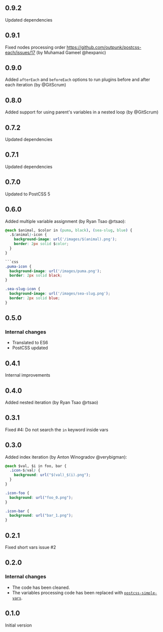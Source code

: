 ## 0.9.2
Updated dependencies

## 0.9.1
Fixed nodes processing order https://github.com/outpunk/postcss-each/issues/17 (by Muhamad Gameel @hexpanic)

## 0.9.0
Added `afterEach` and `beforeEach` options to run plugins before and after each iteration (by @GitScrum)

## 0.8.0
Added support for using parent's variables in a nested loop (by @GitScrum)

## 0.7.2
Updated dependencies

## 0.7.1
Updated dependencies

## 0.7.0
Updated to PostCSS 5

## 0.6.0
Added multiple variable assignment (by Ryan Tsao @rtsao):

```css
@each $animal, $color in (puma, black), (sea-slug, blue) {
  .$(animal)-icon {
    background-image: url('/images/$(animal).png');
    border: 2px solid $color;
  }
}

```css
.puma-icon {
  background-image: url('/images/puma.png');
  border: 2px solid black;  
}

.sea-slug-icon {
  background-image: url('/images/sea-slug.png');
  border: 2px solid blue;
}
```

## 0.5.0
### Internal changes
* Translated to ES6
* PostCSS updated

## 0.4.1
Internal improvements

## 0.4.0
Added nested iteration (by Ryan Tsao @rtsao)

## 0.3.1
Fixed #4: Do not search the `in` keyword inside vars

## 0.3.0
Added index iteration (by Anton Winogradov @verybigman):

```css
@each $val, $i in foo, bar {
  .icon-$(val) {
    background: url("$(val)_$(i).png");
  }
}
```

```css
.icon-foo {
  background: url("foo_0.png");
}

.icon-bar {
  background: url("bar_1.png");
}
```

## 0.2.1
Fixed short vars issue #2

## 0.2.0
### Internal changes
* The code has been cleaned.
* The variables processing code has been replaced with [`postcss-simple-vars`].

[`postcss-simple-vars`]: https://github.com/postcss/postcss-simple-vars

## 0.1.0
Initial version
